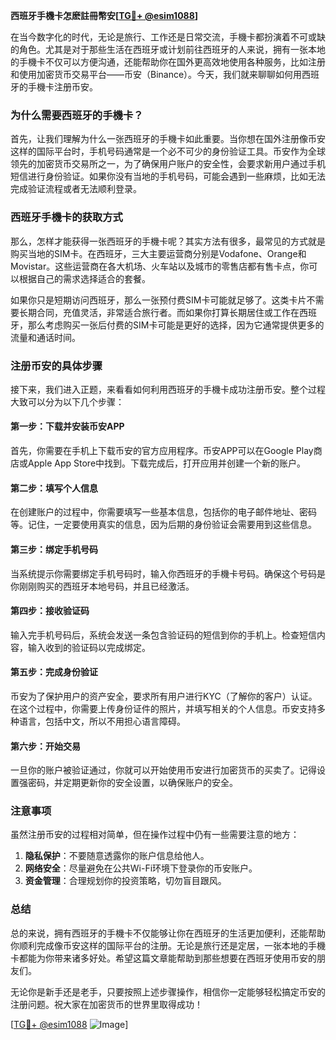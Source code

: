 **西班牙手機卡怎麽註冊幣安[[TG💪+ @esim1088](https://t.me/s/esim1088)]**

在当今数字化的时代，无论是旅行、工作还是日常交流，手機卡都扮演着不可或缺的角色。尤其是对于那些生活在西班牙或计划前往西班牙的人来说，拥有一张本地的手機卡不仅可以方便沟通，还能帮助你在国外更高效地使用各种服务，比如注册和使用加密货币交易平台——币安（Binance）。今天，我们就来聊聊如何用西班牙的手機卡注册币安。

### 为什么需要西班牙的手機卡？

首先，让我们理解为什么一张西班牙的手機卡如此重要。当你想在国外注册像币安这样的国际平台时，手机号码通常是一个必不可少的身份验证工具。币安作为全球领先的加密货币交易所之一，为了确保用户账户的安全性，会要求新用户通过手机短信进行身份验证。如果你没有当地的手机号码，可能会遇到一些麻烦，比如无法完成验证流程或者无法顺利登录。

### 西班牙手機卡的获取方式

那么，怎样才能获得一张西班牙的手機卡呢？其实方法有很多，最常见的方式就是购买当地的SIM卡。在西班牙，三大主要运营商分别是Vodafone、Orange和Movistar。这些运营商在各大机场、火车站以及城市的零售店都有售卡点，你可以根据自己的需求选择适合的套餐。

如果你只是短期访问西班牙，那么一张预付费SIM卡可能就足够了。这类卡片不需要长期合同，充值灵活，非常适合旅行者。而如果你打算长期居住或工作在西班牙，那么考虑购买一张后付费的SIM卡可能是更好的选择，因为它通常提供更多的流量和通话时间。

### 注册币安的具体步骤

接下来，我们进入正题，来看看如何利用西班牙的手機卡成功注册币安。整个过程大致可以分为以下几个步骤：

#### 第一步：下载并安装币安APP

首先，你需要在手机上下载币安的官方应用程序。币安APP可以在Google Play商店或Apple App Store中找到。下载完成后，打开应用并创建一个新的账户。

#### 第二步：填写个人信息

在创建账户的过程中，你需要填写一些基本信息，包括你的电子邮件地址、密码等。记住，一定要使用真实的信息，因为后期的身份验证会需要用到这些信息。

#### 第三步：绑定手机号码

当系统提示你需要绑定手机号码时，输入你西班牙的手機卡号码。确保这个号码是你刚刚购买的西班牙本地号码，并且已经激活。

#### 第四步：接收验证码

输入完手机号码后，系统会发送一条包含验证码的短信到你的手机上。检查短信内容，输入收到的验证码以完成绑定。

#### 第五步：完成身份验证

币安为了保护用户的资产安全，要求所有用户进行KYC（了解你的客户）认证。在这个过程中，你需要上传身份证件的照片，并填写相关的个人信息。币安支持多种语言，包括中文，所以不用担心语言障碍。

#### 第六步：开始交易

一旦你的账户被验证通过，你就可以开始使用币安进行加密货币的买卖了。记得设置强密码，并定期更新你的安全设置，以确保账户的安全。

### 注意事项

虽然注册币安的过程相对简单，但在操作过程中仍有一些需要注意的地方：

1. **隐私保护**：不要随意透露你的账户信息给他人。
2. **网络安全**：尽量避免在公共Wi-Fi环境下登录你的币安账户。
3. **资金管理**：合理规划你的投资策略，切勿盲目跟风。

### 总结

总的来说，拥有西班牙的手機卡不仅能够让你在西班牙的生活更加便利，还能帮助你顺利完成像币安这样的国际平台的注册。无论是旅行还是定居，一张本地的手機卡都能为你带来诸多好处。希望这篇文章能帮助到那些想要在西班牙使用币安的朋友们。

无论你是新手还是老手，只要按照上述步骤操作，相信你一定能够轻松搞定币安的注册问题。祝大家在加密货币的世界里取得成功！

[[TG💪+ @esim1088](https://t.me/s/esim1088) ![Image](https://i.postimg.cc/4NQfJmqS/Snipaste-2025-05-13-00-14-12.png)]